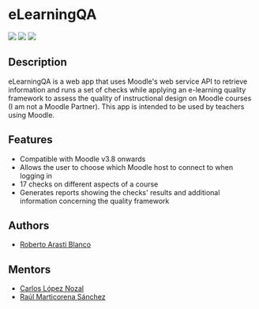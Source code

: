 # eLearningQA

[![](https://github.com/RobertoArastiBlanco/MoodleQA/actions/workflows/maven.yml/badge.svg)](https://github.com/RobertoArastiBlanco/MoodleQA/actions/workflows/maven.yml)
[![](https://img.shields.io/github/deployments/RobertoArastiBlanco/eLearningQA/elearningqa?label=Heroku%20deployment&style=plastic)](https://elearningqa.herokuapp.com)
[![](https://sonarcloud.io/api/project_badges/measure?project=RobertoArastiBlanco_MoodleQA&metric=alert_status)](https://sonarcloud.io/summary/overall?id=RobertoArastiBlanco_MoodleQA)
## Description

eLearningQA is a web app that uses Moodle's web service 
API to retrieve information and runs a set of checks
while applying an e-learning quality framework to
assess the quality of instructional design on 
Moodle courses (I am not a Moodle Partner). 
This app is intended to be used by 
teachers using Moodle.


## Features

- Compatible with Moodle v3.8 onwards
- Allows the user to choose which Moodle host to connect to when logging in
- 17 checks on different aspects of a course
- Generates reports showing the checks' results and additional information concerning the quality framework



## Authors

- [Roberto Arasti Blanco](https://www.github.com/RobertoArastiBlanco)

## Mentors

- [Carlos López Nozal](https://www.github.com/clopezno)
- [Raúl Marticorena Sánchez](https://www.github.com/rmartico)

